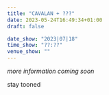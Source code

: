 ```yaml
---
title: "CAVALAN + ???"
date: 2023-05-24T16:49:34+01:00
draft: false

date_show: "2023|07|18"
time_show: "??:??"
venue_show: ""
---
```


*more information coming soon*

stay tooned

<!-- 
income tax refund presents
**

at the 
**

on
*Tuesday, 18 July*

with the bands:
**CAVALAN** ()
**Parasite Jazz** ()
**** ()

![](../../posters/2023-07-18.jpg)

Doors 
Start 

----

**CAVALAN** 

[]()

**Parasite Jazz**
[]() 
-->

